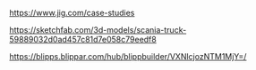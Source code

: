 https://www.jig.com/case-studies

https://sketchfab.com/3d-models/scania-truck-59889032d0ad457c81d7e058c79eedf8

https://blipps.blippar.com/hub/blippbuilder/VXNlcjozNTM1MjY=/
